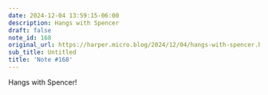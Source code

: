 ```yaml
---
date: 2024-12-04 13:59:15-06:00
description: Hangs with Spencer
draft: false
note_id: 168
original_url: https://harper.micro.blog/2024/12/04/hangs-with-spencer.html
sub_title: Untitled
title: 'Note #168'
---
```


Hangs with Spencer!